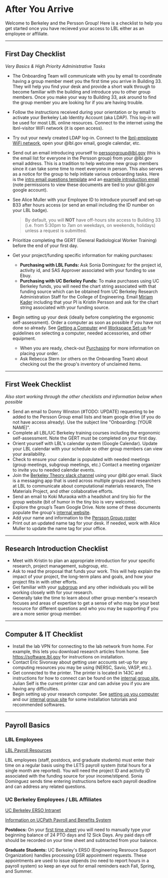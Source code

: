 # After You Arrive <a name="after"></a>

Welcome to Berkeley and the Persson Group! Here is a checklist to help you get started once you have recieved your access to LBL either as an employee or affiliate.

---
## First Day Checklist  <a name="office"></a>
*Very Basics & High Priority Administrative Tasks*

* The Onboarding Team will communicate with you by email to coordinate having a group member meet you the first time you arrive in Building 33. They will help you find your desk and provide a short walk through to become familiar with the building and introduce you to other group members. Once you make your way to Building 33, ask around to find the group member you are looking for if you are having trouble.
* Follow the instructions received during your orientation or by email to activate your Berkeley Lab Identity Account (aka LDAP). This log-in will be used for most LBL online resources. Connect to the internet using the lbnl-visitor WiFi network (it is open access).
* Try out your newly created LDAP log-in. Connect to the [lbnl-employee WiFi network](https://commons.lbl.gov/display/itfaq/Wireless+Networking), open your @lbl.gov email, google calendar, etc.
* Send out an email introducing yourself to perssongroup@lbl.gov (this is the email list for everyone in the Persson group) from your @lbl.gov email address. This is a tradition to help welcome new group members since it can take some time to meet everyone in person. This also serves as a notice for the group to help initiate various onboarding tasks. Here is the [intro email questions template](https://drive.google.com/a/lbl.gov/file/d/1OwWeS6nOFMaYuBvkQ_XuSCswPJ8CFiAf/view?usp=sharing) and an [example introduction email](https://drive.google.com/a/lbl.gov/file/d/1pOgurnt_27VDKqKs3OekR9XXgEcEtaqh/view?usp=sharing) (note permissions to view these documents are tied to your @lbl.gov google account).
* See Alice Muller with your Employee ID to introduce yourself and set-up B33 after hours access (or send an email including the ID number on your LBL badge). 
  >By default, you will **NOT** have off-hours site access to Building 33 (i.e. from 5:30pm to 7am on weekdays, on weekends, holidays) unless a request is submitted.
* Prioritize completing the GERT (General Radiological Worker Training) before the end of your first day.
* Get your project/funding specific information for making purchases:
    * **Purchasing with LBL Funds:** Ask Sonia Dominguez for the project id, activity id, and SAS Approver associated with your funding to use Ebuy.
    * **Purchasing with UC Berkeley Funds:** To make purchases using UC Berkeley funds, you will need the chart string associated with that funding source which can be obtained from UC Berkeley Research Administration Staff for the College of Engineering. Email [Miriam Kader](http://www.erso.berkeley.edu/erso/content/research-administration) including that your PI is Kristin Persson and ask for the chart string associated with your funding source.

* Begin setting up your desk (ideally before completing the ergonomic self-assessment). Order a computer as soon as possible if you have not done so already. See [Getting a Computer](../getting_started/buy_computer.md) and [Workspace Set-up](../getting_started/workspace.md) for guidelines on selecting a computer, needed accessories, and other equipment. 
    * When you are ready, check-out [Purchasing](../policies/purchasing.md) for more information on placing your order.
    * Ask Rebecca Stern (or others on the Onboarding Team) about checking out the the group's inventory of unclaimed items.

---
## First Week Checklist  <a name="office"></a>
*Also start working through the other checklists and information below when possible*

* Send an email to Donny Winston (#TODO: UPDATE) requesting to be added to the Persson Group email lists and team google drive (if you do not have access already). Use the subject line "Onboarding: [YOUR NAME]".
* Complete all LBL/UC Berkeley training courses including the ergonomic self-assessment. Note the GERT must be completed on your first day.
* Orient yourself with LBL's calendar system (Google Calendar). Update your LBL calendar with your schedule so other group members can view your availability.
* Check to ensure your calendar is populated with needed meetings (group meetings, subgroup meetings, etc.) Contact a meeting organizer to invite you to needed calendar events.
* Join the [Berkeley Theory slack channel](https://berkeleytheory.slack.com) using your @lbl.gov email. Slack is a messaging app that is used across multiple groups and researchers at LBL to communicate about computational materials research, The Materials Project, and other collaborative efforts.
* Send an email to Koki Muraoka with a headshot and tiny bio for the group website (bit of humor in the tiny bio is very welcome).
* Explore the group’s Team Google Drive. Note some of these documents populate the group's [internal website](https://sites.google.com/a/lbl.gov/perssongroup/home).
* Add your name and information to the [Persson Group roster](https://docs.google.com/spreadsheets/d/1p_B3systKq6PYCuHrbT0rGqEl18QWMaqp6x664Za8zw/edit)
* Print out an updated name tag for your desk. If needed, work with Alice Muller to update the name tag for your office.

---
## Research Introduction Checklist <a name="office"></a>
* Meet with Kristin to plan an appropriate introduction for your specific research, project management, subgroup, etc.
* Ask to read the proposal that funds your work. This will help explain the impact of your project, the long-term plans and goals, and how your project fits in with other efforts.
* Get familiar with your [subgroup](../about/meetings.md) and any other individuals you will be working closely with for your research.
* Generally take the time to learn about other group member's research focuses and areas of expertise to get a sense of who may be your best resource for different questions and who you may be supporting if you are a more senior group member.

---
## Computer & IT Checklist <a name="office"></a>
* Install the lab VPN for connecting to the lab network from home. For example, this lets you download research articles from home. See https://software.lbl.gov for instructions on installation.
* Contact Eric Sivonxay about getting user accounts set-up for any computing resources you may be using (NERSC, Savio, VASP, etc.).
* Get connected to the printer. The printer is located in 143C and instructions for how to connect can be found on the [internal group site.](https://sites.google.com/a/lbl.gov/perssongroup/printers-in-persson-group) Julian Self is the current printer czar and can advise you if you are having any difficulties.
* Begin setting up your research computer. See [setting up you computer](../computing/new_computer.md) and our [internal group site](https://sites.google.com/a/lbl.gov/perssongroup/technical-documentation-and-tutorials) for some installation tutorials and recommended softwares.

---
## Payroll Basics <a name="payroll"></a>
### LBL Employees
[LBL Payroll Resources](https://www2.lbl.gov/Workplace/CFO/co/pay/index.html)

LBL employees (staff, postdocs, and graduate students) must enter their time on a regular basis using the LETS payroll system (total hours for a single month are reported). You will need the project ID and activity ID associated with the funding source for your income/stipend. Sonia Dominguez sends time entering instructions before each payroll deadline and can address any related questions. 

### UC Berkeley Employees / LBL Affiliates
[UC Berkeley ERSO Intranet](https://www.erso.berkeley.edu/ersoapp/)

[Information on UCPath Payroll and Benefits System](https://ucpath.berkeley.edu/home)

**Postdocs:** On your [first time sheet](http://www.erso.berkeley.edu/erso/sites/default/files/uploads/Postdoc_Timesheet.pdf) you will need to manually type your beginning balance of 24 PTO days and 12 Sick Days. Any paid days off should be recorded on your time sheet and subtracted from your balance.

**Graduate Students:** UC Berkeley's ERSO (Engineering Resrouce Support Organization) handles processing GSR appointment requests. These appointments are used to issue stipends (no need to report hours in a payroll system) so keep an eye out for email reminders each Fall, Spring, and Summer.
